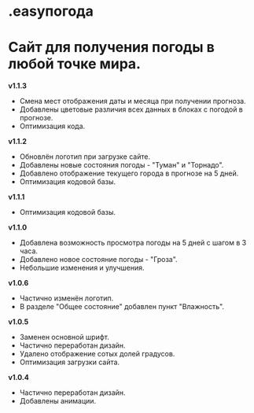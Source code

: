 # .easyпогода

<h1>Сайт для получения погоды в любой точке мира.</h1>

<b>v1.1.3</b>

- Смена мест отображения даты и месяца при получении прогноза.
- Добавлены цветовые различия всех данных в блоках с погодой в прогнозе.
- Оптимизация кода.


<b>v1.1.2</b>

- Обновлён логотип при загрузке сайте.
- Добавлены новые состояния погоды - "Туман" и "Торнадо".
- Добавлено отображение текущего города в прогнозе на 5 дней.
- Оптимизация кодовой базы.

<b>v1.1.1</b>

- Оптимизация кодовой базы.


<b>v1.1.0</b>

- Добавлена возможность просмотра погоды на 5 дней с шагом в 3 часа.
- Добавлено новое состояние погоды - "Гроза".
- Небольшие изменения и улучшения.


<b>v1.0.6</b>

- Частично изменён логотип.
- В разделе "Общее состояние" добавлен пункт "Влажность".


<b>v1.0.5</b>

- Заменен основной шрифт.
- Частично переработан дизайн.
- Удалено отображение сотых долей градусов.
- Оптимизация загрузки сайта.


<b>v1.0.4</b>

- Частично переработан дизайн.
- Добавлены анимации.